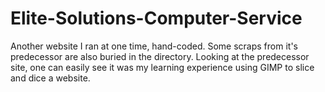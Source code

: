 Elite-Solutions-Computer-Service
===============================

Another website I ran at one time, hand-coded. Some scraps from it's predecessor are also buried in the directory. Looking at the predecessor site, one can easily see it was my learning experience using GIMP to slice and dice a website.
